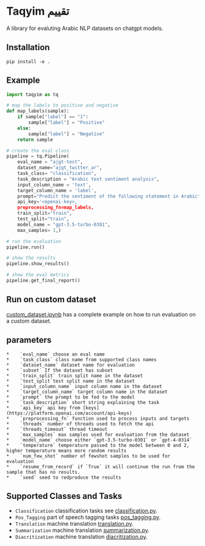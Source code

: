 # Taqyim تقييم

A library for evaluting Arabic NLP datasets on chatgpt models. 

## Installation

```
pip install -e .
```

## Example 

```python
import taqyim as tq

# map the labels to positive and negative
def map_labels(sample):
    if sample["label"] == "1":
        sample["label"] = "Positive"
    else:
        sample["label"] = "Negative"
    return sample

# create the eval class
pipeline = tq.Pipeline(
    eval_name = "ajgt-test",
    dataset_name="ajgt_twitter_ar",
    task_class= "classification",
    task_description = "Arabic text sentiment analysis",
    input_column_name = 'text',
    target_column_name = 'label',
    prompt="Predict the sentiment of the following statement in Arabic",
    api_key='<openai-key>,
    preprocessing_fn=map_labels,
    train_split="train",
    test_split="train",
    model_name = "gpt-3.5-turbo-0301",
    max_samples= 1,)

# run the evaluation
pipeline.run()

# show the results
pipeline.show_results()

# show the eval metrics
pipeline.get_final_report()

```

## Run on custom dataset

[custom_dataset.ipynb](custom_dataset.ipynb) has a complete example on how to run evaluation on a custom dataset. 


## parameters

    *    `eval_name` choose an eval name
    *    `task_class` class name from supported class names
    *    `dataset_name` dataset name for evaluation
    *    `subset` If the dataset has subset
    *    `train_split` train split name in the dataset
    *    `test_split`test split name in the dataset
    *    `input_column_name` input column name in the dataset
    *    `target_column_name` target column name in the dataset
    *    `prompt` the prompt to be fed to the model
    *    `task_description` short string explaining the task
    *    `api_key` api key from [keys](https://platform.openai.com/account/api-keys)
    *    `preprocessing_fn` function used to process inputs and targets 
    *    `threads` number of threads used to fetch the api
    *    `threads_timeout` thread timeout 
    *    `max_samples` max samples used for evaluation from the dataset 
    *    `model_name` choose either `gpt-3.5-turbo-0301` or `gpt-4-0314`
    *    `temperature` temperature passed to the model between 0 and 2, higher temperature means more random results
    *    `num_few_shot` number of fewshot samples to be used for evaluation
    *    `resume_from_record` if `True` it will continue the run from the sample that has no results. 
    *    `seed` seed to redproduce the results

## Supported Classes and Tasks

* `Classification` classification tasks see [classification.py](examples/classification.py).
* `Pos_Tagging` part of speech tagging tasks [pos_tagging.py](examples/pos_tagging.py).
* `Translation` machine translation [translation.py](examples/translation.py).
* `Summarization` machine translation [summarization.py](examples/summarization.py).
* `Diacritization` machine translation [diacritization.py](examples/diacritization.py).
